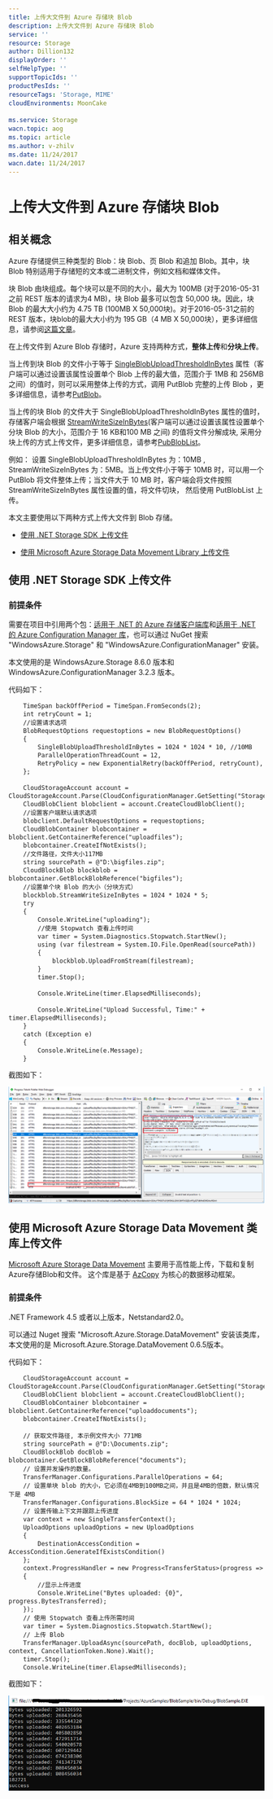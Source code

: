 ```yaml
---
title: 上传大文件到 Azure 存储块 Blob 
description: 上传大文件到 Azure 存储块 Blob 
service: ''
resource: Storage
author: Dillion132
displayOrder: ''
selfHelpType: ''
supportTopicIds: ''
productPesIds: ''
resourceTags: 'Storage, MIME'
cloudEnvironments: MoonCake

ms.service: Storage
wacn.topic: aog
ms.topic: article
ms.author: v-zhilv
ms.date: 11/24/2017
wacn.date: 11/24/2017
---
```


# 上传大文件到 Azure 存储块 Blob 

## 相关概念

Azure 存储提供三种类型的 Blob：块 Blob、页 Blob 和追加 Blob。其中，块 Blob 特别适用于存储短的文本或二进制文件，例如文档和媒体文件。

块 Blob 由块组成。每个块可以是不同的大小，最大为 100MB (对于2016-05-31 之前 REST 版本的请求为4 MB)，块 Blob 最多可以包含 50,000 块。因此，块 Blob 的最大大小约为 4.75 TB (100MB X 50,000块)。对于2016-05-31之前的 REST 版本，块blob的最大大小约为 195 GB（4 MB X 50,000块），更多详细信息，请参阅[这篇文章](https://docs.microsoft.com/rest/api/storageservices/understanding-block-blobs--append-blobs--and-page-blobs)。

在上传文件到 Azure Blob 存储时，Azure 支持两种方式，**整体上传**和**分块上传**。

当上传到块 Blob 的文件小于等于 [SingleBlobUploadThresholdInBytes](https://docs.microsoft.com/dotnet/api/microsoft.windowsazure.storage.blob.blobrequestoptions.singleblobuploadthresholdinbytes?view=azure-dotnet) 属性（客户端可以通过设置该属性设置单个 Blob 上传的最大值，范围介于 1MB 和 256MB 之间）的值时，则可以采用整体上传的方式，调用 PutBlob 完整的上传 Blob ，更多详细信息，请参考[PutBlob](https://docs.microsoft.com/rest/api/storageservices/put-blob)。

当上传的块 Blob 的文件大于 SingleBlobUploadThresholdInBytes 属性的值时，存储客户端会根据 [StreamWriteSizeInBytes](https://docs.microsoft.com/dotnet/api/microsoft.windowsazure.storage.blob.cloudblockblob.streamwritesizeinbytes?view=azure-dotnet)(客户端可以通过设置该属性设置单个分块 Blob 的大小，范围介于 16 KB和100 MB 之间) 的值将文件分解成块, 采用分块上传的方式上传文件，更多详细信息，请参考[PubBlobList](https://docs.microsoft.com/rest/api/storageservices/put-block-list)。

例如： 设置 SingleBlobUploadThresholdInBytes 为：10MB , StreamWriteSizeInBytes 为：5MB。当上传文件小于等于 10MB 时，可以用一个 PutBlob 将文件整体上传；当文件大于 10 MB 时，客户端会将文件按照 StreamWriteSizeInBytes 属性设置的值，将文件切块， 然后使用 PutBlobList 上传。

本文主要使用以下两种方式上传大文件到 Blob 存储。

* [使用 .NET Storage SDK 上传文件](#netsdk)

* [使用 Microsoft Azure Storage Data Movement Library 上传文件](#datamovement)

## <a id="netsdk"></a>使用 .NET Storage SDK 上传文件

### 前提条件

需要在项目中引用两个包：[适用于 .NET 的 Azure 存储客户端库](https://www.nuget.org/packages/WindowsAzure.Storage/)和[适用于 .NET 的 Azure Configuration Manager 库](https://www.nuget.org/packages/Microsoft.WindowsAzure.ConfigurationManager/)，也可以通过 NuGet 搜索 "WindowsAzure.Storage" 和 "WindowsAzure.ConfigurationManager" 安装。

本文使用的是 WindowsAzure.Storage 8.6.0 版本和 WindowsAzure.ConfigurationManager 3.2.3 版本。

代码如下：

```
    TimeSpan backOffPeriod = TimeSpan.FromSeconds(2);
    int retryCount = 1;
    //设置请求选项
    BlobRequestOptions requestoptions = new BlobRequestOptions()
    {
        SingleBlobUploadThresholdInBytes = 1024 * 1024 * 10, //10MB
        ParallelOperationThreadCount = 12,
        RetryPolicy = new ExponentialRetry(backOffPeriod, retryCount),
    };

    CloudStorageAccount account = CloudStorageAccount.Parse(CloudConfigurationManager.GetSetting("StorageConnectionString"));
    CloudBlobClient blobclient = account.CreateCloudBlobClient();
    //设置客户端默认请求选项
    blobclient.DefaultRequestOptions = requestoptions;
    CloudBlobContainer blobcontainer = blobclient.GetContainerReference("uploadfiles");
    blobcontainer.CreateIfNotExists();
    //文件路径，文件大小117MB
    string sourcePath = @"D:\bigfiles.zip";
    CloudBlockBlob blockblob = blobcontainer.GetBlockBlobReference("bigfiles");
    //设置单个块 Blob 的大小（分块方式）
    blockblob.StreamWriteSizeInBytes = 1024 * 1024 * 5;
    try
    {
        Console.WriteLine("uploading");
        //使用 Stopwatch 查看上传时间
        var timer = System.Diagnostics.Stopwatch.StartNew();
        using (var filestream = System.IO.File.OpenRead(sourcePath))
        {
            blockblob.UploadFromStream(filestream);
        }
        timer.Stop();

        Console.WriteLine(timer.ElapsedMilliseconds);

        Console.WriteLine("Upload Successful, Time:" + timer.ElapsedMilliseconds);
    }
    catch (Exception e)
    {
        Console.WriteLine(e.Message);
    }
```

截图如下：

![putbloblist.PNG](./media/aog-storage-how-to-upload-big-file-to-storage/putbloblist.PNG)

## <a id="datamovement"></a>使用 Microsoft Azure Storage Data Movement 类库上传文件

[Microsoft Azure Storage Data Movement](https://github.com/Azure/azure-storage-net-data-movement) 主要用于高性能上传，下载和复制Azure存储Blob和文件。 这个库是基于 [AzCopy](https://docs.azure.cn/storage/common/storage-use-azcopy?toc=%2fstorage%2fblobs%2ftoc.json) 为核心的数据移动框架。

### 前提条件

.NET Framework 4.5 或者以上版本，Netstandard2.0。

可以通过 Nuget 搜索 "Microsoft.Azure.Storage.DataMovement" 安装该类库，本文使用的是 Microsoft.Azure.Storage.DataMovement 0.6.5版本。

代码如下：
```
    CloudStorageAccount account = CloudStorageAccount.Parse(CloudConfigurationManager.GetSetting("StorageConnectionString"));
    CloudBlobClient blobclient = account.CreateCloudBlobClient();
    CloudBlobContainer blobcontainer = blobclient.GetContainerReference("uploaddocuments");
    blobcontainer.CreateIfNotExists();

    // 获取文件路径, 本示例文件大小 771MB
    string sourcePath = @"D:\Documents.zip";
    CloudBlockBlob docBlob = blobcontainer.GetBlockBlobReference("documents");
    // 设置并发操作的数量。
    TransferManager.Configurations.ParallelOperations = 64;
    // 设置单块 blob 的大小，它必须在4MB到100MB之间，并且是4MB的倍数，默认情况下是 4MB
    TransferManager.Configurations.BlockSize = 64 * 1024 * 1024;
    // 设置传输上下文并跟踪上传进度
    var context = new SingleTransferContext();
    UploadOptions uploadOptions = new UploadOptions
    {
        DestinationAccessCondition = AccessCondition.GenerateIfExistsCondition()
    };
    context.ProgressHandler = new Progress<TransferStatus>(progress =>
    {
        //显示上传进度
        Console.WriteLine("Bytes uploaded: {0}", progress.BytesTransferred);
    });
    // 使用 Stopwatch 查看上传所需时间
    var timer = System.Diagnostics.Stopwatch.StartNew();
    // 上传 Blob
    TransferManager.UploadAsync(sourcePath, docBlob, uploadOptions, context, CancellationToken.None).Wait();
    timer.Stop();
    Console.WriteLine(timer.ElapsedMilliseconds);    
```

截图如下：

![datamovement.PNG](./media/aog-storage-how-to-upload-big-file-to-storage/datamovement.PNG)